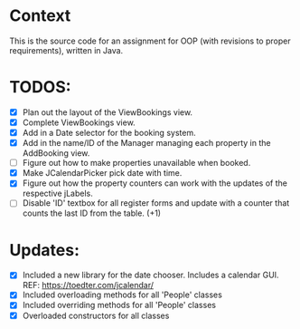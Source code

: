 # Context
This is the source code for an assignment for OOP (with revisions to proper requirements), written in Java. 

# TODOS:
- [x] Plan out the layout of the ViewBookings view. 
- [x] Complete ViewBookings view. 
- [x] Add in a Date selector for the booking system. 
- [x] Add in the name/ID of the Manager managing each property in the AddBooking view.
- [ ] Figure out how to make properties unavailable when booked.
- [x] Make JCalendarPicker pick date with time.
- [x] Figure out how the property counters can work with the updates of the respective jLabels.
- [ ] Disable 'ID' textbox for all register forms and update with a counter that counts the last ID from the table. (+1)

# Updates:
- [x] Included a new library for the date chooser. Includes a calendar GUI. REF: https://toedter.com/jcalendar/ 
- [x] Included overloading methods for all 'People' classes
- [x] Included overriding methods for all 'People' classes
- [x] Overloaded constructors for all classes